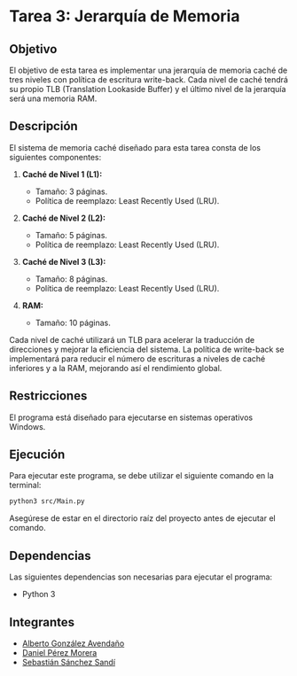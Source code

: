 # Tarea 3: Jerarquía de Memoria

## Objetivo

El objetivo de esta tarea es implementar una jerarquía de memoria caché de tres niveles con política de escritura write-back. Cada nivel de caché tendrá su propio TLB (Translation Lookaside Buffer) y el último nivel de la jerarquía será una memoria RAM.

## Descripción

El sistema de memoria caché diseñado para esta tarea consta de los siguientes componentes:

1. **Caché de Nivel 1 (L1):**
   - Tamaño: 3 páginas.
   - Política de reemplazo: Least Recently Used (LRU).

2. **Caché de Nivel 2 (L2):**
   - Tamaño: 5 páginas.
   - Política de reemplazo: Least Recently Used (LRU).

3. **Caché de Nivel 3 (L3):**
   - Tamaño: 8 páginas.
   - Política de reemplazo: Least Recently Used (LRU).

4. **RAM:**
   - Tamaño: 10 páginas.

Cada nivel de caché utilizará un TLB para acelerar la traducción de direcciones y mejorar la eficiencia del sistema. La política de write-back se implementará para reducir el número de escrituras a niveles de caché inferiores y a la RAM, mejorando así el rendimiento global.

## Restricciones

El programa está diseñado para ejecutarse en sistemas operativos Windows.

## Ejecución

Para ejecutar este programa, se debe utilizar el siguiente comando en la terminal:

```sh
python3 src/Main.py
```

Asegúrese de estar en el directorio raíz del proyecto antes de ejecutar el comando.

## Dependencias

Las siguientes dependencias son necesarias para ejecutar el programa:

- Python 3

## Integrantes

- [Alberto González Avendaño](mailto:alberto.gonzalezavendano@ucr.ac.cr)
- [Daniel Pérez Morera](mailto:daniel.perezmorera@ucr.ac.cr)
- [Sebastián Sánchez Sandí](mailto:sebastian.sanchezsandi@ucr.ac.cr)
